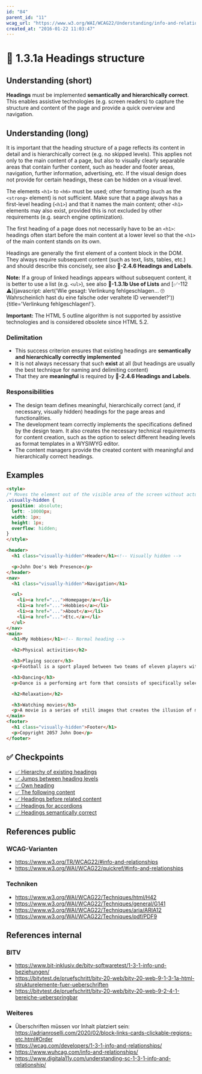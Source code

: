 ```yaml
---
id: "84"
parent_id: "11"
wcag_url: "https://www.w3.org/WAI/WCAG22/Understanding/info-and-relationships.html"
created_at: "2016-01-22 11:03:47"
---
```


# 📜 1.3.1a Headings structure

## Understanding (short)

**Headings** must be implemented **semantically and hierarchically correct**. This enables assistive technologies (e.g. screen readers) to capture the structure and content of the page and provide a quick overview and navigation.

## Understanding (long)

It is important that the heading structure of a page reflects its content in detail and is hierarchically correct (e.g. no skipped levels). This applies not only to the main content of a page, but also to visually clearly separable areas that contain further content, such as header and footer areas, navigation, further information, advertising, etc. If the visual design does not provide for certain headings, these can be hidden on a visual level.

The elements `<h1>` to `<h6>` must be used; other formatting (such as the `<strong>` element) is not sufficient. Make sure that a page always has a first-level heading (`<h1>`) and that it names the main content; other `<h1>` elements may also exist, provided this is not excluded by other requirements (e.g. search engine optimization).

The first heading of a page does not necessarily have to be an `<h1>`: headings often start before the main content at a lower level so that the `<h1>` of the main content stands on its own.

Headings are generally the first element of a content block in the DOM. They always require subsequent content (such as text, lists, tables, etc.) and should describe this concisely, see also **📜-2.4.6 Headings and Labels**.

**Note:** If a group of linked headings appears without subsequent content, it is better to use a list (e.g. `<ul>`), see also **📜-1.3.1b Use of Lists** and [✅-112 ⚠️](javascript: alert('Wie gesagt: Verlinkung fehlgeschlagen... 🙄 Wahrscheinlich hast du eine falsche oder veraltete ID verwendet?')){title='Verlinkung fehlgeschlagen!'}.

**Important:** The HTML 5 outline algorithm is not supported by assistive technologies and is considered obsolete since HTML 5.2.

### Delimitation

- This success criterion ensures that existing headings are **semantically and hierarchically correctly implemented**
- It is not always necessary that such **exist** at all (but headings are usually the best technique for naming and delimiting content)
- That they are **meaningful** is required by **📜-2.4.6 Headings and Labels**.

### Responsibilities

- The design team defines meaningful, hierarchically correct (and, if necessary, visually hidden) headings for the page areas and functionalities.
- The development team correctly implements the specifications defined by the design team. It also creates the necessary technical requirements for content creation, such as the option to select different heading levels as format templates in a WYSIWYG editor.
- The content managers provide the created content with meaningful and hierarchically correct headings.

## Examples

```html
<style>
/* Moves the element out of the visible area of the screen without actually removing it */
.visually-hidden {
  position: absolute;
  left: -10000px;
  width: 1px;
  height: 1px;
  overflow: hidden;
}
</style>

<header>
  <h1 class="visually-hidden">Header</h1><!-- Visually hidden -->

  <p>John Doe's Web Presence</p>
</header>
<nav>
  <h1 class="visually-hidden">Navigation</h1>

  <ul>
    <li><a href="...">Homepage</a></li>
    <li><a href="...">Hobbies</a></li>
    <li><a href="...">About</a></li>
    <li><a href="...">Etc.</a></li>
  </ul>
</nav>
<main>
  <h1>My Hobbies</h1><!-- Normal heading -->

  <h2>Physical activities</h2>

  <h3>Playing soccer</h3>
  <p>Football is a sport played between two teams of eleven players with a spherical ball.</p>

  <h3>Dancing</h3>
  <p>Dance is a performing art form that consists of specifically selected sequences of human movement.</p>

  <h2>Relaxation</h2>

  <h3>Watching movies</h3>
  <p>A movie is a series of still images that creates the illusion of moving images due to the phi phenomenon.</p>
</main>
<footer>
  <h1 class="visually-hidden">Footer</h1>
  <p>Copyright 2057 John Doe</p>
</footer>
```

## ✅ Checkpoints

- [✅ Hierarchy of existing headings](hierarchy-of-existing-headings)
- [✅ Jumps between heading levels](jumps-between-heading-levels)
- [✅ Own heading](own-heading)
- [✅ The following content](the-following-content)
- [✅ Headings before related content](headings-before-related-content)
- [✅ Headings for accordions](headings-for-accordions)
- [✅ Headings semantically correct](headings-semantically-correct)

## References public

### WCAG-Varianten
- <https://www.w3.org/TR/WCAG22/#info-and-relationships>
- <https://www.w3.org/WAI/WCAG22/quickref/#info-and-relationships>

### Techniken
- <https://www.w3.org/WAI/WCAG22/Techniques/html/H42>
- <https://www.w3.org/WAI/WCAG22/Techniques/general/G141>
- <https://www.w3.org/WAI/WCAG22/Techniques/aria/ARIA12>
- <https://www.w3.org/WAI/WCAG22/Techniques/pdf/PDF9>

## References internal

### BITV
- <https://www.bit-inklusiv.de/bitv-softwaretest/1-3-1-info-und-beziehungen/>
- <https://bitvtest.de/pruefschritt/bitv-20-web/bitv-20-web-9-1-3-1a-html-strukturelemente-fuer-ueberschriften>
- <https://bitvtest.de/pruefschritt/bitv-20-web/bitv-20-web-9-2-4-1-bereiche-ueberspringbar>

### Weiteres

- Überschriften müssen vor Inhalt platziert sein: <https://adrianroselli.com/2020/02/block-links-cards-clickable-regions-etc.html#Order>
- <https://wcag.com/developers/1-3-1-info-and-relationships/>
- <https://www.wuhcag.com/info-and-relationships/>
- <https://www.digitala11y.com/understanding-sc-1-3-1-info-and-relationship/>